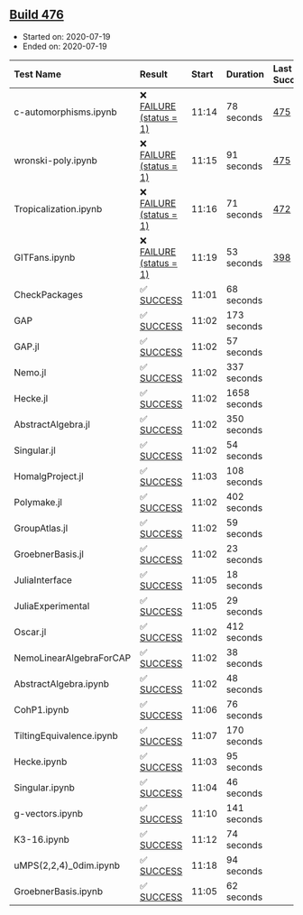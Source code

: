 ## [Build 476](https://oscarci.mathematik.uni-kl.de/job/oscar-stable/476/)

* Started on: 2020-07-19
* Ended on: 2020-07-19

| Test Name    | Result | Start | Duration | Last Success | First Failure |
|:-------------|:-------|:------|:---------|:-------------|:--------------|
| c-automorphisms.ipynb | ❌ [FAILURE (status = 1)](https://oscarci.mathematik.uni-kl.de/job/oscar-stable/476/artifact/logs/build-476/c-automorphisms.ipynb.log) | 11:14 | 78 seconds | [475](https://oscarci.mathematik.uni-kl.de/job/oscar-stable/475/) | [476](https://oscarci.mathematik.uni-kl.de/job/oscar-stable/476/) |
| wronski-poly.ipynb | ❌ [FAILURE (status = 1)](https://oscarci.mathematik.uni-kl.de/job/oscar-stable/476/artifact/logs/build-476/wronski-poly.ipynb.log) | 11:15 | 91 seconds | [475](https://oscarci.mathematik.uni-kl.de/job/oscar-stable/475/) | [476](https://oscarci.mathematik.uni-kl.de/job/oscar-stable/476/) |
| Tropicalization.ipynb | ❌ [FAILURE (status = 1)](https://oscarci.mathematik.uni-kl.de/job/oscar-stable/476/artifact/logs/build-476/Tropicalization.ipynb.log) | 11:16 | 71 seconds | [472](https://oscarci.mathematik.uni-kl.de/job/oscar-stable/472/) | [473](https://oscarci.mathematik.uni-kl.de/job/oscar-stable/473/) |
| GITFans.ipynb | ❌ [FAILURE (status = 1)](https://oscarci.mathematik.uni-kl.de/job/oscar-stable/476/artifact/logs/build-476/GITFans.ipynb.log) | 11:19 | 53 seconds | [398](https://oscarci.mathematik.uni-kl.de/job/oscar-stable/398/) | [399](https://oscarci.mathematik.uni-kl.de/job/oscar-stable/399/) |
| CheckPackages | ✅ [SUCCESS](https://oscarci.mathematik.uni-kl.de/job/oscar-stable/476/artifact/logs/build-476/CheckPackages.log) | 11:01 | 68 seconds |  |  |
| GAP | ✅ [SUCCESS](https://oscarci.mathematik.uni-kl.de/job/oscar-stable/476/artifact/logs/build-476/GAP.log) | 11:02 | 173 seconds |  |  |
| GAP.jl | ✅ [SUCCESS](https://oscarci.mathematik.uni-kl.de/job/oscar-stable/476/artifact/logs/build-476/GAP.jl.log) | 11:02 | 57 seconds |  |  |
| Nemo.jl | ✅ [SUCCESS](https://oscarci.mathematik.uni-kl.de/job/oscar-stable/476/artifact/logs/build-476/Nemo.jl.log) | 11:02 | 337 seconds |  |  |
| Hecke.jl | ✅ [SUCCESS](https://oscarci.mathematik.uni-kl.de/job/oscar-stable/476/artifact/logs/build-476/Hecke.jl.log) | 11:02 | 1658 seconds |  |  |
| AbstractAlgebra.jl | ✅ [SUCCESS](https://oscarci.mathematik.uni-kl.de/job/oscar-stable/476/artifact/logs/build-476/AbstractAlgebra.jl.log) | 11:02 | 350 seconds |  |  |
| Singular.jl | ✅ [SUCCESS](https://oscarci.mathematik.uni-kl.de/job/oscar-stable/476/artifact/logs/build-476/Singular.jl.log) | 11:02 | 54 seconds |  |  |
| HomalgProject.jl | ✅ [SUCCESS](https://oscarci.mathematik.uni-kl.de/job/oscar-stable/476/artifact/logs/build-476/HomalgProject.jl.log) | 11:03 | 108 seconds |  |  |
| Polymake.jl | ✅ [SUCCESS](https://oscarci.mathematik.uni-kl.de/job/oscar-stable/476/artifact/logs/build-476/Polymake.jl.log) | 11:02 | 402 seconds |  |  |
| GroupAtlas.jl | ✅ [SUCCESS](https://oscarci.mathematik.uni-kl.de/job/oscar-stable/476/artifact/logs/build-476/GroupAtlas.jl.log) | 11:02 | 59 seconds |  |  |
| GroebnerBasis.jl | ✅ [SUCCESS](https://oscarci.mathematik.uni-kl.de/job/oscar-stable/476/artifact/logs/build-476/GroebnerBasis.jl.log) | 11:02 | 23 seconds |  |  |
| JuliaInterface | ✅ [SUCCESS](https://oscarci.mathematik.uni-kl.de/job/oscar-stable/476/artifact/logs/build-476/JuliaInterface.log) | 11:05 | 18 seconds |  |  |
| JuliaExperimental | ✅ [SUCCESS](https://oscarci.mathematik.uni-kl.de/job/oscar-stable/476/artifact/logs/build-476/JuliaExperimental.log) | 11:05 | 29 seconds |  |  |
| Oscar.jl | ✅ [SUCCESS](https://oscarci.mathematik.uni-kl.de/job/oscar-stable/476/artifact/logs/build-476/Oscar.jl.log) | 11:02 | 412 seconds |  |  |
| NemoLinearAlgebraForCAP | ✅ [SUCCESS](https://oscarci.mathematik.uni-kl.de/job/oscar-stable/476/artifact/logs/build-476/NemoLinearAlgebraForCAP.log) | 11:02 | 38 seconds |  |  |
| AbstractAlgebra.ipynb | ✅ [SUCCESS](https://oscarci.mathematik.uni-kl.de/job/oscar-stable/476/artifact/logs/build-476/AbstractAlgebra.ipynb.log) | 11:02 | 48 seconds |  |  |
| CohP1.ipynb | ✅ [SUCCESS](https://oscarci.mathematik.uni-kl.de/job/oscar-stable/476/artifact/logs/build-476/CohP1.ipynb.log) | 11:06 | 76 seconds |  |  |
| TiltingEquivalence.ipynb | ✅ [SUCCESS](https://oscarci.mathematik.uni-kl.de/job/oscar-stable/476/artifact/logs/build-476/TiltingEquivalence.ipynb.log) | 11:07 | 170 seconds |  |  |
| Hecke.ipynb | ✅ [SUCCESS](https://oscarci.mathematik.uni-kl.de/job/oscar-stable/476/artifact/logs/build-476/Hecke.ipynb.log) | 11:03 | 95 seconds |  |  |
| Singular.ipynb | ✅ [SUCCESS](https://oscarci.mathematik.uni-kl.de/job/oscar-stable/476/artifact/logs/build-476/Singular.ipynb.log) | 11:04 | 46 seconds |  |  |
| g-vectors.ipynb | ✅ [SUCCESS](https://oscarci.mathematik.uni-kl.de/job/oscar-stable/476/artifact/logs/build-476/g-vectors.ipynb.log) | 11:10 | 141 seconds |  |  |
| K3-16.ipynb | ✅ [SUCCESS](https://oscarci.mathematik.uni-kl.de/job/oscar-stable/476/artifact/logs/build-476/K3-16.ipynb.log) | 11:12 | 74 seconds |  |  |
| uMPS(2,2,4)_0dim.ipynb | ✅ [SUCCESS](https://oscarci.mathematik.uni-kl.de/job/oscar-stable/476/artifact/logs/build-476/uMPS-2-2-4-_0dim.ipynb.log) | 11:18 | 94 seconds |  |  |
| GroebnerBasis.ipynb | ✅ [SUCCESS](https://oscarci.mathematik.uni-kl.de/job/oscar-stable/476/artifact/logs/build-476/GroebnerBasis.ipynb.log) | 11:05 | 62 seconds |  |  |
